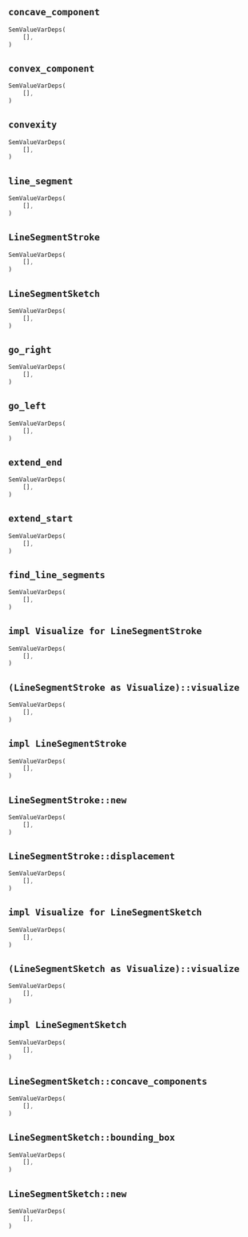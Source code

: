 ## `concave_component`

```rust
SemValueVarDeps(
    [],
)
```

## `convex_component`

```rust
SemValueVarDeps(
    [],
)
```

## `convexity`

```rust
SemValueVarDeps(
    [],
)
```

## `line_segment`

```rust
SemValueVarDeps(
    [],
)
```

## `LineSegmentStroke`

```rust
SemValueVarDeps(
    [],
)
```

## `LineSegmentSketch`

```rust
SemValueVarDeps(
    [],
)
```

## `go_right`

```rust
SemValueVarDeps(
    [],
)
```

## `go_left`

```rust
SemValueVarDeps(
    [],
)
```

## `extend_end`

```rust
SemValueVarDeps(
    [],
)
```

## `extend_start`

```rust
SemValueVarDeps(
    [],
)
```

## `find_line_segments`

```rust
SemValueVarDeps(
    [],
)
```

## `impl Visualize for LineSegmentStroke`

```rust
SemValueVarDeps(
    [],
)
```

## `(LineSegmentStroke as Visualize)::visualize`

```rust
SemValueVarDeps(
    [],
)
```

## `impl LineSegmentStroke`

```rust
SemValueVarDeps(
    [],
)
```

## `LineSegmentStroke::new`

```rust
SemValueVarDeps(
    [],
)
```

## `LineSegmentStroke::displacement`

```rust
SemValueVarDeps(
    [],
)
```

## `impl Visualize for LineSegmentSketch`

```rust
SemValueVarDeps(
    [],
)
```

## `(LineSegmentSketch as Visualize)::visualize`

```rust
SemValueVarDeps(
    [],
)
```

## `impl LineSegmentSketch`

```rust
SemValueVarDeps(
    [],
)
```

## `LineSegmentSketch::concave_components`

```rust
SemValueVarDeps(
    [],
)
```

## `LineSegmentSketch::bounding_box`

```rust
SemValueVarDeps(
    [],
)
```

## `LineSegmentSketch::new`

```rust
SemValueVarDeps(
    [],
)
```
